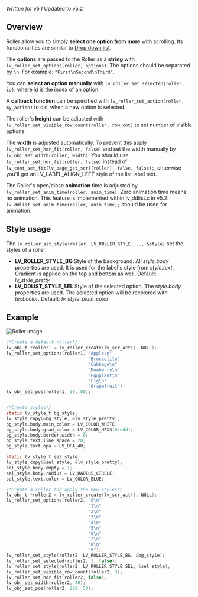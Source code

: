 _Written for v5.1_
Updated to v5.2
## Overview

Roller allow you to simply **select one option from more** with scrolling. Its functionalities are similar to [Drop down list](https://github.com/littlevgl/lvgl/wiki/Drop-down-list).

The **options** are passed to the Roller as a **string** with `lv_roller_set_options(roller, options)`. The options should be separated by `\n`. For example: `"First\nSecond\nThird"`.

You can **select an option  manually** with `lv_roller_set_selected(roller, id)`, where _id_ is the index of an option.

A **callback function** can be specified with `lv_roller_set_action(roller, my_action)` to call when a new option is selected.

The roller's **height** can be adjusted with `lv_roller_set_visible_row_count(roller, row_cnt)` to set number of visible options. 

The **width** is adjusted automatically. To prevent this apply `lv_roller_set_hor_fit(roller, false)` and set the width manually by `lv_obj_set_width(roller, width)`. You should use `lv_roller_set_hor_fit(roller, false)` instead of `lv_cont_set_fit(lv_page_get_scrl(roller), false, false);`, ohterwise you'll get an LV_LABEL_ALIGN_LEFT style of the list label text.

The Roller's open/close **animation** time is adjusted by `lv_roller_set_anim_time(roller, anim_time)`. Zero animation time means no animation. This feature is implemented within lv_ddlist.c in v5.2: `lv_ddlist_set_anim_time(roller, anim_time);` should be used for animation.

## Style usage

The `lv_roller_set_style(roller, LV_ROLLER_STYLE_..., &style)` set the styles of a roller.

- **LV_ROLLER_STYLE_BG** Style of the background. All _style.body_ properties are used. It is used for the label's style from _style.text_. Gradient is applied on the top and bottom as well. Default: _lv_style_pretty_
- **LV_DDLIST_STYLE_SEL** Style of the selected option.  The _style.body_ properties are used. The selected option will be recolored with _text.color_. Default: _lv_style_plain_color_

## Example
![Roller image](http://doc.littlevgl.com/img/roller-lv_roller.png)
```c
/*Create a default roller*/
lv_obj_t *roller1 = lv_roller_create(lv_scr_act(), NULL);
lv_roller_set_options(roller1, "Apple\n"
                               "Broccoli\n"
                               "Cabbage\n"
                               "Dewberry\n"
                               "Eggplant\n"
                               "Fig\n"
                               "Grapefruit");
lv_obj_set_pos(roller1, 50, 80);


/*Create styles*/
static lv_style_t bg_style;
lv_style_copy(&bg_style, &lv_style_pretty);
bg_style.body.main_color = LV_COLOR_WHITE;
bg_style.body.grad_color = LV_COLOR_HEX3(0xddd);
bg_style.body.border.width = 0;
bg_style.text.line_space = 20;
bg_style.text.opa = LV_OPA_40;

static lv_style_t sel_style;
lv_style_copy(&sel_style, &lv_style_pretty);
sel_style.body.empty = 1;
sel_style.body.radius = LV_RADIUS_CIRCLE;
sel_style.text.color = LV_COLOR_BLUE;

/*Create a roller and apply the new styles*/
lv_obj_t *roller2 = lv_roller_create(lv_scr_act(), NULL);
lv_roller_set_options(roller2, "0\n"
                               "1\n"
                               "2\n"
                               "3\n"
                               "4\n"
                               "5\n"
                               "6\n"
                               "7\n"
                               "8\n"
                               "9");
lv_roller_set_style(roller2, LV_ROLLER_STYLE_BG, &bg_style);
lv_roller_set_selected(roller2, 3, false);
lv_roller_set_style(roller2, LV_ROLLER_STYLE_SEL, &sel_style);
lv_roller_set_visible_row_count(roller2, 3);
lv_roller_set_hor_fit(roller2, false);
lv_obj_set_width(roller2, 40);
lv_obj_set_pos(roller2, 220, 50);
```
